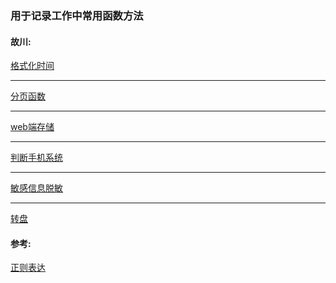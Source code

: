 ### 用于记录工作中常用函数方法

#### 故川: 

[格式化时间](https://github.com/zhanghenvom/utils/blob/master/formatTime.js)
- - -
[分页函数](https://github.com/zhanghenvom/utils/blob/master/paging.js)
- - -
[web端存储](https://github.com/zhanghenvom/utils/blob/master/auth.js)
- - -
[判断手机系统](https://github.com/zhanghenvom/utils/blob/master/iosOrAndroid.js)
- - -
[敏感信息脱敏](https://github.com/zhanghenvom/utils/blob/master/paging.js)
- - -
[转盘](https://github.com/zhanghenvom/utils/blob/master/paging.js)

#### 参考:

[正则表达](https://any86.github.io/any-rule/)
